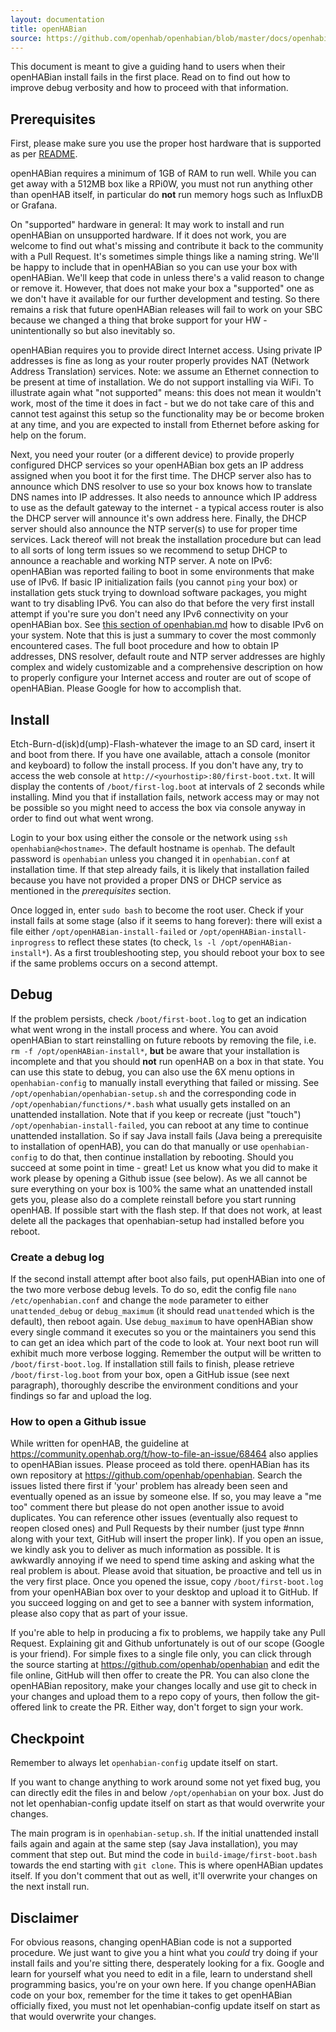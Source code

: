```yaml
---
layout: documentation
title: openHABian
source: https://github.com/openhab/openhabian/blob/master/docs/openhabiab-DEBUG.md
---
```


<!-- Attention authors: Do not edit directly. Please add your changes to the appropriate source repository -->

This document is meant to give a guiding hand to users when their openHABian install fails in the first place.
Read on to find out how to improve debug verbosity and how to proceed with that information.

## Prerequisites
First, please make sure you use the proper host hardware that is supported as per [README](https://github.com/openhab/openhabian/blob/master/README.md).

openHABian requires a minimum of 1GB of RAM to run well. While you can get away with a 512MB box like a RPi0W, you must not run anything other than openHAB itself, in particular do **not** run memory hogs such as InfluxDB or Grafana.

On "supported" hardware in general:
It may work to install and run openHABian on unsupported hardware. If it does not work, you are welcome to find out what's missing and contribute it back to the community with a Pull Request. It's sometimes simple things like a naming string. We'll be happy to include that in openHABian so you can use your box with openHABian. We'll keep that code in unless there's a valid reason to change or remove it.
However, that does not make your box a "supported" one as we don't have it available for our further development and testing. So there remains a risk that future openHABian releases will fail to work on your SBC because we changed a thing that broke support for your HW - unintentionally so but also inevitably so.

openHABian requires you to provide direct Internet access. Using private IP addresses is fine as long as your router properly provides NAT (Network Address Translation) services.
Note: we assume an Ethernet connection to be present at time of installation. We do not support installing via WiFi.
To illustrate again what "not supported" means: this does not mean it wouldn't work, most of the time it does in fact - but we do not take care of this and cannot test against this setup so the functionality may be or become broken at any time, and you are expected to install from Ethernet before asking for help on the forum.

Next, you need your router (or a different device) to provide properly configured DHCP services so your openHABian box gets an IP address assigned when you boot it for the first time.
The DHCP server also has to announce which DNS resolver to use so your box knows how to translate DNS names into IP addresses.
It also needs to announce which IP address to use as the default gateway to the internet - a typical access router is also the DHCP server will announce it's own address here.
Finally, the DHCP server should also announce the NTP server(s) to use for proper time services. Lack thereof will not break the installation procedure but can lead to all sorts of long term issues so we recommend to setup DHCP to announce a reachable and working NTP server.
A note on IPv6: openHABian was reported failing to boot in some environments that make use of IPv6. If basic IP initialization fails (you cannot `ping` your box) or  installation gets stuck trying to download software packages, you might want to try disabling IPv6. You can also do that before the very first install attempt if you're sure you don't need any IPv6 connectivity on your openHABian box. See [this section of openhabian.md](openhabian.md#ipv6-notes) how to disable IPv6 on your system.
Note that this is just a summary to cover the most commonly encountered cases. The full boot procedure and how to obtain IP addresses, DNS resolver, default route and NTP server addresses are highly complex and widely customizable and a comprehensive description on how to properly configure your Internet access and router are out of scope of openHABian. Please Google for how to accomplish that.


## Install
Etch-Burn-d(isk)d(ump)-Flash-whatever the image to an SD card, insert it and boot from there.
If you have one available, attach a console (monitor and keyboard) to follow the install process. If you don't have any, try to access the web console at `http://<yourhostip>:80/first-boot.txt`.
It will display the contents of `/boot/first-log.boot` at intervals of 2 seconds while installing.
Mind you that if installation fails, network access may or may not be possible so you might need to access the box via console anyway in order to find out what went wrong.

Login to your box using either the console or the network using `ssh openhabian@<hostname>`. The default hostname is `openhab`. The default password is `openhabian` unless you changed it in `openhabian.conf` at installation time.
If that step already fails, it is likely that installation failed because you have not provided a proper DNS or DHCP service as mentioned in the _prerequisites_ section.

Once logged in, enter `sudo bash` to become the root user.
Check if your install fails at some stage (also if it seems to hang forever): there will exist a file either `/opt/openHABian-install-failed` or `/opt/openHABian-install-inprogress` to reflect these states (to check, `ls -l /opt/openHABian-install*`).
As a first troubleshooting step, you should reboot your box to see if the same problems occurs on a second attempt.

## Debug
If the problem persists, check `/boot/first-boot.log` to get an indication what went wrong in the install process and where.
You can avoid openHABian to start reinstalling on future reboots by removing the file, i.e. `rm -f /opt/openHABian-install*`, **but** be aware that your installation is incomplete and that you should **not** run openHAB on a box in that state.
You can use this state to debug, you can also use the 6X menu options in `openhabian-config` to manually install everything that failed or missing. See `/opt/openhabian/openhabian-setup.sh` and the corresponding code in `/opt/openhabian/functions/*.bash` what usually gets installed on an unattended installation. Note that if you keep or recreate (just "touch") `/opt/openhabian-install-failed`, you can reboot at any time to continue unattended installation. So if say Java install fails (Java being a prerequisite to installation of openHAB), you can do that manually or use `openhabian-config` to do that, then continue installation by rebooting.
Should you succeed at some point in time - great! Let us know what you did to make it work please by opening a Github issue (see below).
As we all cannot be sure everything on your box is 100% the same what an unattended install gets you, please also do a complete reinstall before you start running openHAB. If possible start with the flash step. If that does not work, at least delete all the packages that openhabian-setup had installed before you reboot.

### Create a debug log
If the second install attempt after boot also fails, put openHABian into one of the two more verbose debug levels.
To do so, edit the config file `nano /etc/openhabian.conf` and change the `mode` parameter to either `unattended_debug` or `debug_maximum` (it should read `unattended` which is the default), then reboot again.
Use `debug_maximum` to have openHABian show every single command it executes so you or the maintainers you send this to can get an idea which part of the code to look at.
Your next boot run will exhibit much more verbose logging. Remember the output will be written to `/boot/first-boot.log`.
If installation still fails to finish, please retrieve `/boot/first-log.boot` from your box, open a GitHub issue (see next paragraph), thoroughly describe the environment conditions and your findings so far and upload the log.

### How to open a Github issue
While written for openHAB, the guideline at <https://community.openhab.org/t/how-to-file-an-issue/68464> also applies to openHABian issues.
Please proceed as told there. openHABian has its own repository at <https://github.com/openhab/openhabian>.
Search the issues listed there first if 'your' problem has already been seen and eventually opened as an issue by someone else. If so, you may leave a "me too" comment there but please do not open another issue to avoid duplicates.
You can reference other issues (eventually also request to reopen closed ones) and Pull Requests by their number (just type #nnn along with your text, GitHub will insert the proper link).
If you open an issue, we kindly ask you to deliver as much information as possible. It is awkwardly annoying if we need to spend time asking and asking what the real problem is about. Please avoid that situation, be proactive and tell us in the very first place.
Once you opened the issue, copy `/boot/first-boot.log` from your openHABian box over to your desktop and upload it to GitHub.
If you succeed logging on and get to see a banner with system information, please also copy that as part of your issue.

If you're able to help in producing a fix to problems, we happily take any Pull Request.
Explaining git and Github unfortunately is out of our scope (Google is your friend).
For simple fixes to a single file only, you can click through the source starting at <https://github.com/openhab/openhabian> and edit the file online, GitHub will then offer to create the PR.
You can also clone the openHABian repository, make your changes locally and use git to check in your changes and upload them to a repo copy of yours, then follow the git-offered link to create the PR.
Either way, don't forget to sign your work.

## Checkpoint
Remember to always let `openhabian-config` update itself on start.

If you want to change anything to work around some not yet fixed bug, you can directly edit the files in and below `/opt/openhabian` on your box. Just do not let openhabian-config update itself on start as that would overwrite your changes.

The main program is in `openhabian-setup.sh`. If the initial unattended install fails again and again at the same step (say Java installation), you may comment that step out. But mind the code in `build-image/first-boot.bash` towards the end starting with `git clone`. This is where openHABian updates itself. If you don't comment that out as well, it'll overwrite your changes on the next install run.

## Disclaimer
For obvious reasons, changing openHABian code is not a supported procedure. We just want to give you a hint what you _could_ try doing if your install fails and you're sitting there, desperately looking for a fix.
Google and learn for yourself what you need to edit in a file, learn to understand shell programming basics, you're on your own here.
If you change openHABian code on your box, remember for the time it takes to get openHABian officially fixed, you must not let openhabian-config update itself on start as that would overwrite your changes.
